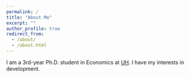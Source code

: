 ```yaml
---
permalink: /
title: "About Me"
excerpt: ""
author_profile: true
redirect_from: 
  - /about/
  - /about.html
---
```


I am a 3rd-year Ph.D. student in Economics at [UH](https://www.uh.edu/). I have my interests in development.
